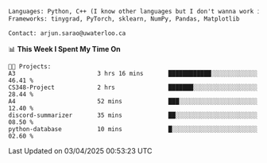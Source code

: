 ```txt
Languages: Python, C++ (I know other languages but I don't wanna work in em)
Frameworks: tinygrad, PyTorch, sklearn, NumPy, Pandas, Matplotlib

Contact: arjun.sarao@uwaterloo.ca
```

<!--START_SECTION:waka-->
📊 **This Week I Spent My Time On** 

```text
🐱‍💻 Projects: 
A3                       3 hrs 16 mins       ████████████░░░░░░░░░░░░░   46.41 % 
CS348-Project            2 hrs               ███████░░░░░░░░░░░░░░░░░░   28.44 % 
A4                       52 mins             ███░░░░░░░░░░░░░░░░░░░░░░   12.40 % 
discord-summarizer       35 mins             ██░░░░░░░░░░░░░░░░░░░░░░░   08.50 % 
python-database          10 mins             █░░░░░░░░░░░░░░░░░░░░░░░░   02.60 % 
```


 Last Updated on 03/04/2025 00:53:23 UTC
<!--END_SECTION:waka-->
